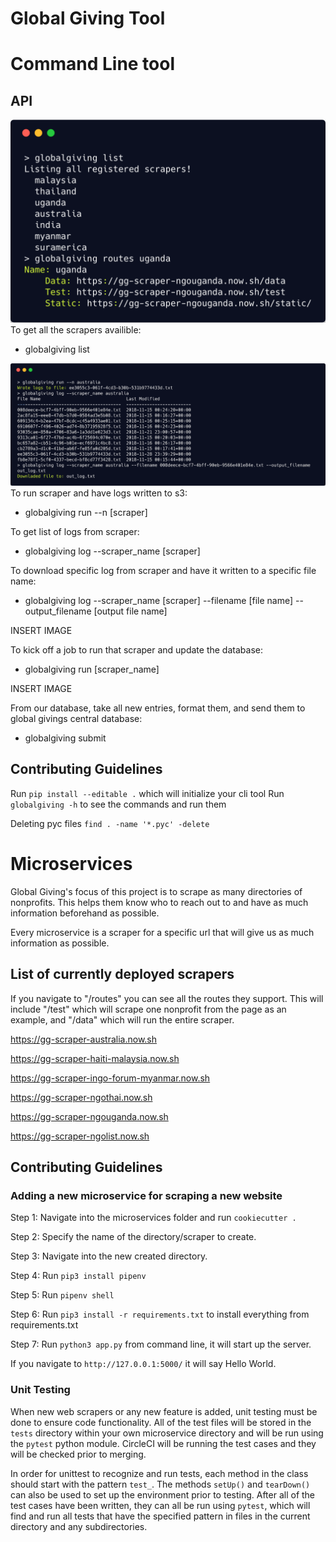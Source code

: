 # Global Giving Tool


# Command Line tool

## API

![GitHub Logo](/resources/carbon(1).png)
To get all the scrapers availible:
* globalgiving list

![GitHub Logo](/resources/carbon.png)
To run scraper and have logs written to s3:
* globalgiving run --n [scraper]

To get list of logs from scraper:
* globalgiving log --scraper_name [scraper]

To download specific log from scraper and have it written to a specific file name:
* globalgiving log --scraper_name [scraper] --filename [file name] --output_filename [output file name]

INSERT IMAGE

To kick off a job to run that scraper and update the database:
* globalgiving run [scraper_name]


INSERT IMAGE

From our database, take all new entries, format them, and send them to global givings central database:
* globalgiving submit


## Contributing Guidelines

Run ```pip install --editable .``` which will initialize your cli tool
Run ```globalgiving -h``` to see the commands and run them

Deleting pyc files ```find . -name '*.pyc' -delete```

# Microservices

Global Giving's focus of this project is to scrape as many directories of nonprofits. This helps them know who to reach out to and have as much information beforehand as possible. 

Every microservice is a scraper for a specific url that will give us as much information as possible. 

## List of currently deployed scrapers

If you navigate to "/routes" you can see all the routes they support. This will include "/test" which will scrape one nonprofit from the page as an example, and "/data" which will run the entire scraper.

https://gg-scraper-australia.now.sh

https://gg-scraper-haiti-malaysia.now.sh

https://gg-scraper-ingo-forum-myanmar.now.sh

https://gg-scraper-ngothai.now.sh

https://gg-scraper-ngouganda.now.sh

https://gg-scraper-ngolist.now.sh

## Contributing Guidelines

### Adding a new microservice for scraping a new website

Step 1: Navigate into the microservices folder and run ```cookiecutter .```

Step 2: Specify the name of the directory/scraper to create.

Step 3: Navigate into the new created directory.

Step 4: Run ```pip3 install pipenv```

Step 5: Run ```pipenv shell```

Step 6: Run ```pip3 install -r requirements.txt``` to install everything from requirements.txt

Step 7: Run ```python3 app.py``` from command line, it will start up the server. 

If you navigate to ```http://127.0.0.1:5000/``` it will say Hello World. 

### Unit Testing
When new web scrapers or any new feature is added, unit testing must be done to ensure code functionality. All of the test files will be stored in the `tests` directory within your own microservice directory and will be run using the `pytest` python module. CircleCI will be running the test cases and they will be checked prior to merging.

In order for unittest to recognize and run tests, each method in the class should start with the pattern `test_`. The methods `setUp()` and `tearDown()` can also be used to set up the environment prior to testing. After all of the test cases have been written, they can all be run using `pytest`, which will find and run all tests that have the specified pattern in files in the current directory and any subdirectories.






